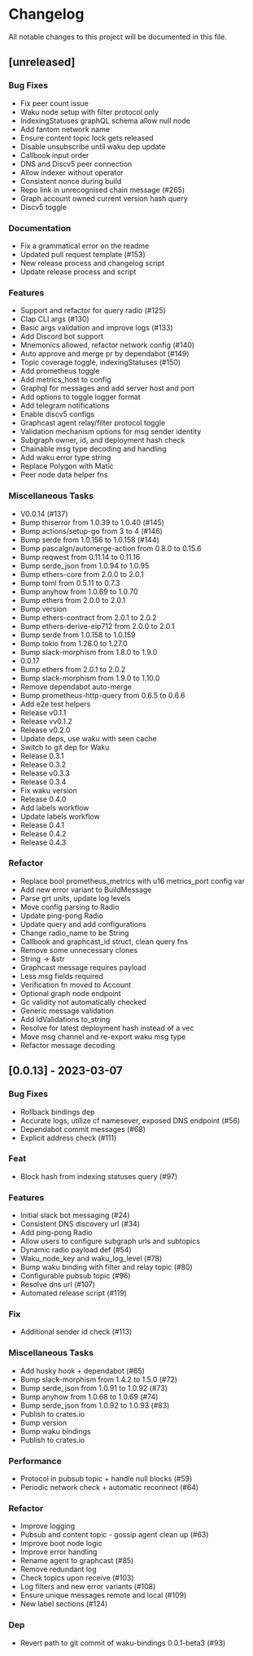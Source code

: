 # Changelog

All notable changes to this project will be documented in this file.

## [unreleased]

### Bug Fixes

- Fix peer count issue
- Waku node setup with filter protocol only
- IndexingStatuses graphQL schema allow null node
- Add fantom network name
- Ensure content topic lock gets released
- Disable unsubscribe until waku dep update
- Callbook input order
- DNS and Discv5 peer connection
- Allow indexer without operator
- Consistent nonce during build
- Repo link in unrecognised chain message (#265)
- Graph account owned current version hash query
- Discv5 toggle

### Documentation

- Fix a grammatical error on the readme
- Updated pull request template (#153)
- New release process and changelog script
- Update release process and script

### Features

- Support and refactor for query radio (#125)
- Clap CLI args (#130)
- Basic args validation and improve logs (#133)
- Add Discord bot support
- Mnemonics allowed, refactor network config (#140)
- Auto approve and merge pr by dependabot (#149)
- Topic coverage toggle, indexingStatuses (#150)
- Add prometheus toggle
- Add metrics_host to config
- Graphql for messages and add server host and port
- Add options to toggle logger format
- Add telegram notifications
- Enable discv5 configs
- Graphcast agent relay/filter protocol toggle
- Validation mechanism options for msg sender identity
- Subgraph owner, id, and deployment hash check
- Chainable msg type decoding and handling
- Add waku error type string
- Replace Polygon with Matic
- Peer node data helper fns

### Miscellaneous Tasks

- V0.0.14 (#137)
- Bump thiserror from 1.0.39 to 1.0.40 (#145)
- Bump actions/setup-go from 3 to 4 (#146)
- Bump serde from 1.0.156 to 1.0.158 (#144)
- Bump pascalgn/automerge-action from 0.8.0 to 0.15.6
- Bump reqwest from 0.11.14 to 0.11.16
- Bump serde_json from 1.0.94 to 1.0.95
- Bump ethers-core from 2.0.0 to 2.0.1
- Bump toml from 0.5.11 to 0.7.3
- Bump anyhow from 1.0.69 to 1.0.70
- Bump ethers from 2.0.0 to 2.0.1
- Bump version
- Bump ethers-contract from 2.0.1 to 2.0.2
- Bump ethers-derive-eip712 from 2.0.0 to 2.0.1
- Bump serde from 1.0.158 to 1.0.159
- Bump tokio from 1.26.0 to 1.27.0
- Bump slack-morphism from 1.8.0 to 1.9.0
- 0.0.17
- Bump ethers from 2.0.1 to 2.0.2
- Bump slack-morphism from 1.9.0 to 1.10.0
- Remove dependabot auto-merge
- Bump prometheus-http-query from 0.6.5 to 0.6.6
- Add e2e test helpers
- Release v0.1.1
- Release vv0.1.2
- Release v0.2.0
- Update deps, use waku with seen cache
- Switch to git dep for Waku
- Release 0.3.1
- Release 0.3.2
- Release v0.3.3
- Release 0.3.4
- Fix waku version
- Release 0.4.0
- Add labels workflow
- Update labels workflow
- Release 0.4.1
- Release 0.4.2
- Release 0.4.3

### Refactor

- Replace bool prometheus_metrics with u16 metrics_port config var
- Add new error variant to BuildMessage
- Parse grt units, update log levels
- Move config parsing to Radio
- Update ping-pong Radio
- Update query and add configurations
- Change radio_name to be String
- Callbook and graphcast_id struct, clean query fns
- Remove some unnecessary clones
- String -> &str
- Graphcast message requires payload
- Less msg fields required
- Verification fn moved to Account
- Optional graph node endpoint
- Gc validity not automatically checked
- Generic message validation
- Add IdValidations to_string
- Resolve for latest deployment hash instead of a vec
- Move msg channel and re-export waku msg type
- Refactor message decoding

## [0.0.13] - 2023-03-07

### Bug Fixes

- Rollback bindings dep
- Accurate logs, utilize cf namesever, exposed DNS endpoint (#56)
- Dependabot commit messages (#68)
- Explicit address check (#111)

### Feat

- Block hash from indexing statuses query (#97)

### Features

- Initial slack bot messaging (#24)
- Consistent DNS discovery url (#34)
- Add ping-pong Radio
- Allow users to configure subgraph urls and subtopics
- Dynamic radio payload def (#54)
- Waku_node_key and waku_log_level (#78)
- Bump waku binding with filter and relay topic (#80)
- Configurable pubsub topic (#96)
- Resolve dns url (#107)
- Automated release script (#119)

### Fix

- Additional sender id check (#113)

### Miscellaneous Tasks

- Add husky hook + dependabot (#65)
- Bump slack-morphism from 1.4.2 to 1.5.0 (#72)
- Bump serde_json from 1.0.91 to 1.0.92 (#73)
- Bump anyhow from 1.0.68 to 1.0.69 (#74)
- Bump serde_json from 1.0.92 to 1.0.93 (#83)
- Publish to crates.io
- Bump version
- Bump waku bindings
- Publish to crates.io

### Performance

- Protocol in pubsub topic + handle null blocks (#59)
- Periodic network check + automatic reconnect (#64)

### Refactor

- Improve logging
- Pubsub and content topic - gossip agent clean up (#63)
- Improve boot node logic
- Improve error handling
- Rename agent to graphcast (#85)
- Remove redundant log
- Check topics upon receive (#103)
- Log filters and new error variants (#108)
- Ensure unique messages remote and local (#109)
- New label sections (#124)

### Dep

- Revert path to git commit of waku-bindings 0.0.1-beta3 (#93)

<!-- generated by git-cliff -->
